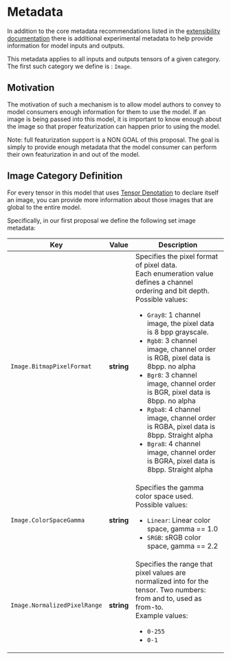 # Metadata

In addition to the core metadata recommendations listed in the [extensibility documentation](IR.md#metadata) there is additional experimental metadata to help provide information for model inputs and outputs.  

This metadata applies to all inputs and outputs tensors of a given category.    The first such category we define is : `Image`.

## Motivation

The motivation of such a mechanism is to allow model authors to convey to model consumers enough information for them to use the model.    If an image is being passed into this model, it is important to know enough
about the image so that proper featurization can happen prior to using the model.   

Note: full featurization support is a NON GOAL of this proposal. The goal is simply to provide enough metadata that the model consumer can perform their own featurization in and out of the model.

## Image Category Definition

For every tensor in this model that uses [Tensor Denotation](TensorDenotation.md) to declare itself an image, you can provide more information about those images that are global to the entire model.

Specifically, in our first proposal we define the following set image metadata:

|Key|Value|Description|
|-----|----|-----------|
|`Image.BitmapPixelFormat`|__string__|Specifies the pixel format of pixel data.<br>Each enumeration value defines a channel ordering and bit depth.<br>Possible values: <ul><li>`Gray8`: 1 channel image, the pixel data is 8 bpp grayscale.</li><li>`Rgb8`: 3 channel image, channel order is RGB, pixel data is 8bpp.  no alpha</li><li>`Bgr8`: 3 channel image, channel order is BGR, pixel data is 8bpp.  no alpha</li><li>`Rgba8`: 4 channel image, channel order is RGBA, pixel data is 8bpp. Straight alpha</li><li>`Bgra8`: 4 channel image, channel order is BGRA, pixel data is 8bpp. Straight alpha</li></ul>|
|`Image.ColorSpaceGamma`|__string__|Specifies the gamma color space used.<br>Possible values:<ul><li>`Linear`: Linear color space, gamma == 1.0</li><li>`SRGB`: sRGB color space, gamma == 2.2</li></ul>|
|`Image.NormalizedPixelRange`|__string__|Specifies the range that pixel values are normalized into for the tensor.  Two numbers: from and to, used as from-to.<br>Example values:<ul><li>`0-255`</li><li>`0-1`</li></ul>|


		
